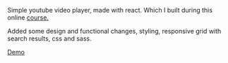 Simple youtube video player, made with react. Which I built during this online [course.](https://www.udemy.com/react-redux/learn/v4/overview)

Added some design and functional changes, styling, responsive grid with search results, css and sass. 

[Demo](http://ivideo.gq)
